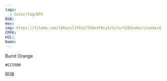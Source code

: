 ```yaml
---
tags:
  - Color/Tag/NTC
RGB:
Hex:
img: https://filedn.com/l0hpzxl1f01yT7GHxtF8cyk/Color%20Snake/standard_csv_to_svg/CC5500.svg
CMYK:
HSL:
Name:
---
```

Burnt Orange
```palette
#CC5500
```
RGB
